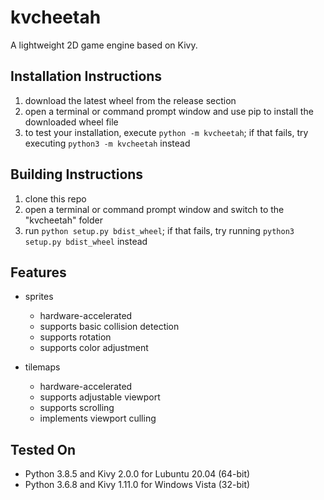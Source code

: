 # kvcheetah
A lightweight 2D game engine based on Kivy.


Installation Instructions
-------------------------
1. download the latest wheel from the release section
2. open a terminal or command prompt window and use pip to install the downloaded
wheel file
3. to test your installation, execute ```python -m kvcheetah```; if that fails,
try executing ```python3 -m kvcheetah``` instead


Building Instructions
---------------------
1. clone this repo
2. open a terminal or command prompt window and switch to the "kvcheetah" folder
3. run ```python setup.py bdist_wheel```; if that fails, try running
```python3 setup.py bdist_wheel``` instead


Features
--------
* sprites
    * hardware-accelerated
    * supports basic collision detection
    * supports rotation
    * supports color adjustment

* tilemaps
    * hardware-accelerated
    * supports adjustable viewport
    * supports scrolling
    * implements viewport culling


Tested On
---------
* Python 3.8.5 and Kivy 2.0.0 for Lubuntu 20.04 (64-bit)
* Python 3.6.8 and Kivy 1.11.0 for Windows Vista (32-bit)
